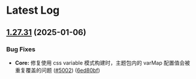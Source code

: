 # Latest Log 

## [1.27.31](https://github.com/alibaba-fusion/next/compare/1.27.30...1.27.31) (2025-01-06)


### Bug Fixes

* **Core:** 修复使用 css variable 模式构建时，主题包内的 varMap 配置值会被重复覆盖的问题 ([#5002](https://github.com/alibaba-fusion/next/issues/5002)) ([6ed80bf](https://github.com/alibaba-fusion/next/commit/6ed80bf2a5f1eff453fe1ced2eb7a7366e719bd0))

